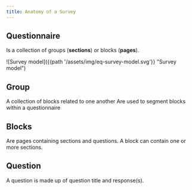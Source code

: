 ```yaml
---
title: Anatomy of a Survey
---
```

## Questionnaire
Is a collection of groups (__sections__) or blocks (__pages__).

![Survey model]({{path '/assets/img/eq-survey-model.svg'}} "Survey model")

## Group
A collection of blocks related to one another
Are used to segment  blocks within a questionnaire

## Blocks
Are pages containing sections and questions.
A block can contain one or more sections.

## Question
A question is made up of question title and response(s).
